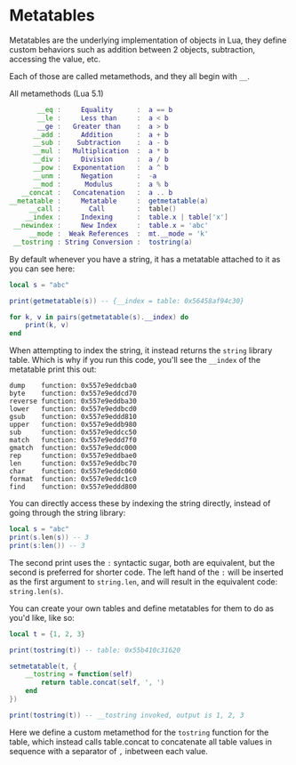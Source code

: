 # Metatables

Metatables are the underlying implementation of objects in Lua, they define custom behaviors such as addition between 2 objects, subtraction, accessing the value, etc.

Each of those are called metamethods, and they all begin with `__`.

All metamethods (Lua 5.1)

```lua
       __eq :     Equality      :  a == b
       __le :     Less than     :  a < b
       __ge :   Greater than    :  a > b
      __add :     Addition      :  a + b
      __sub :    Subtraction    :  a - b
      __mul :   Multiplication  :  a * b
      __div :     Division      :  a / b
      __pow :   Exponentation   :  a ^ b
      __unm :     Negation      :  -a
      __mod :      Modulus      :  a % b
   __concat :   Concatenation   :  a .. b
__metatable :     Metatable     :  getmetatable(a)
     __call :       Call        :  table()
    __index :     Indexing      :  table.x | table['x']
 __newindex :     New Index     :  table.x = 'abc'
     __mode :  Weak References  :  mt.__mode = 'k'
 __tostring : String Conversion :  tostring(a)
```

By default whenever you have a string, it has a metatable attached to it as you can see here:

```lua
local s = "abc"

print(getmetatable(s)) -- {__index = table: 0x56458af94c30}

for k, v in pairs(getmetatable(s).__index) do
	print(k, v)
end
```

When attempting to index the string, it instead returns the `string` library table. Which is why if you run this code, you'll see the `__index` of the metatable print this out:

```
dump	function: 0x557e9eddcba0
byte	function: 0x557e9eddcd70
reverse	function: 0x557e9eddba30
lower	function: 0x557e9eddbcd0
gsub	function: 0x557e9eddd810
upper	function: 0x557e9eddb980
sub	    function: 0x557e9eddcc50
match	function: 0x557e9eddd7f0
gmatch	function: 0x557e9eddc000
rep	    function: 0x557e9eddbae0
len	    function: 0x557e9eddbc70
char	function: 0x557e9eddc060
format	function: 0x557e9eddc1c0
find	function: 0x557e9eddd800
```

You can directly access these by indexing the string directly, instead of going through the string library:

```lua
local s = "abc"
print(s.len(s)) -- 3
print(s:len()) -- 3
```

The second print uses the `:` syntactic sugar, both are equivalent, but the second is preferred for shorter code. The left hand of the `:` will be inserted as the first argument to `string.len`, and will result in the equivalent code: `string.len(s)`.

You can create your own tables and define metatables for them to do as you'd like, like so:

```lua
local t = {1, 2, 3}

print(tostring(t)) -- table: 0x55b410c31620

setmetatable(t, {
    __tostring = function(self)
        return table.concat(self, ', ')
    end
})

print(tostring(t)) -- __tostring invoked, output is 1, 2, 3
```

Here we define a custom metamethod for the `tostring` function for the table, which instead calls table.concat to concatenate all table values in sequence with a separator of `,` inbetween each value.
